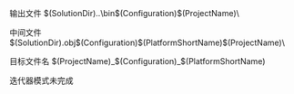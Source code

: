 输出文件 $(SolutionDir)..\bin\$(Configuration)\$(ProjectName)\

中间文件 $(SolutionDir).obj\$(Configuration)\$(PlatformShortName)\$(ProjectName)\

目标文件名 $(ProjectName)_$(Configuration)_$(PlatformShortName)


迭代器模式未完成